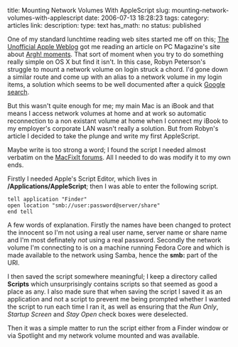 title: Mounting Network Volumes With AppleScript
slug: mounting-network-volumes-with-applescript
date: 2006-07-13 18:28:23
tags: 
category: articles
link: 
description: 
type: text
has_math: no
status: published

One of my standard lunchtime reading web sites started me off on this; [The Unofficial Apple Weblog](https://www.tuaw.com/2006/07/11/switching-causes-argh/ "https://www.tuaw.com/2006/07/11/switching-causes-argh/") got me reading an article on PC Magazine's site about [Argh! moments](https://www.pcmag.com/article2/0,1895,1986689,00.asp "https://www.pcmag.com/article2/0,1895,1986689,00.asp"). That sort of moment when you try to do something really simple on OS X but find it isn't. In this case, Robyn Peterson's struggle to mount a network volume on login struck a chord. I'd gone down a similar route and come up with an alias to a network volume in my login items, a solution which seems to be well documented after a quick [Google search](https://www.google.com/search?hl=en&q=apple+mac+mount+network+volume+on+login "https://www.google.com/search?hl=en&q=apple+mac+mount+network+volume+on+login").

<!-- TEASER_END -->

But this wasn't quite enough for me; my main Mac is an iBook and that means I access network volumes at home and at work so automatic reconnection to a non existant volume at home when I connect my iBook to my employer's corporate LAN wasn't really a solution. But from Robyn's article I decided to take the plunge and write my first AppleScript.

Maybe write is too strong a word; I found the script I needed almost verbatim on the [MacFixIt forums](https://www.macfixitforums.com/php/showflat.php?Board=tiger&Number=730956 "https://www.macfixitforums.com/php/showflat.php?Board=tiger&Number=730956"). All I needed to do was modify it to my own ends.

Firstly I needed Apple's Script Editor, which lives in **/Applications/AppleScript**; then I was able to enter the following script.



```
tell application "Finder"
open location "smb://user:password@server/share"
end tell
```

A few words of explanation. Firstly the names have been changed to protect the innocent so I'm not using a real user name, server name or share name and I'm most definately *not* using a real password. Secondly the network volume I'm connecting to is on a machine running Fedora Core and which is made available to the network using Samba, hence the **smb:** part of the URI.

I then saved the script somewhere meaningful; I keep a directory called **Scripts** which unsurprisingly contains scripts so that seemed as good a place as any. I also made sure that when saving the script I saved it as an application and not a script to prevent me being prompted whether I wanted the script to run each time I ran it, as well as ensuring that the *Run Only*, *Startup Screen* and *Stay Open* check boxes were deselected.

Then it was a simple matter to run the script either from a Finder window or via Spotlight and my network volume mounted and was available.

